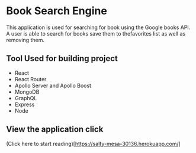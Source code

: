 # Book Search Engine 
This application is used for searching for book using the Google books API. A user is able to search for books save them to thefavorites list as well as removing them.

## Tool Used for building project
* React
* React Router
* Apollo Server and Apollo Boost
* MongoDB
* GraphQL
* Express
* Node

## View the application click
(Click here to start reading)[https://salty-mesa-30136.herokuapp.com/]
